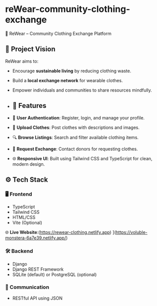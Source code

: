 # reWear-community-clothing-exchange
👕 ReWear – Community Clothing Exchange Platform

## 🌿 Project Vision

ReWear aims to:
- Encourage **sustainable living** by reducing clothing waste.
- Build a **local exchange network** for wearable clothes.
- Empower individuals and communities to share resources mindfully.

- ## 🚀 Features

- 👤 **User Authentication**: Register, login, and manage your profile.
- 📸 **Upload Clothes**: Post clothes with descriptions and images.
- 🔍 **Browse Listings**: Search and filter available clothing items.
- 🔄 **Request Exchange**: Contact donors for requesting clothes.
- 🌐 **Responsive UI**: Built using Tailwind CSS and TypeScript for clean, modern design.

## ⚙️ Tech Stack

### 🖥️ Frontend
- TypeScript
- Tailwind CSS
- HTML/CSS
- Vite (Optional)

🌐 **Live Website**:(https://rewear-clothing.netlify.app) ](https://voluble-monstera-6a7e39.netlify.app/)  

### 🛠️ Backend
- Django
- Django REST Framework
- SQLite (default) or PostgreSQL (optional)

### 🔄 Communication
- RESTful API using JSON

